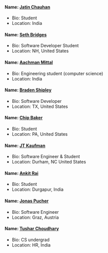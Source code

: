 <!---#### Name: []()
- Bio:
- Location:--->


#### Name: [Jatin Chauhan](https://github.com/mrjatinchauhan)

- Bio: Student
- Location: India

#### Name: [Seth Bridges](https://github.com/s-bridges)

- Bio: Software Developer Student
- Location: NH, United States

#### Name: [Aachman Mittal](https://github.com/m-aachman)

- Bio: Engineering student (computer science)
- Location: India

#### Name: [Braden Shipley](https://github.com/bradenshipley)

- Bio: Software Developer 
- Location: TX, United States

#### Name: [Chip Baker](https://github.com/diab3t3s)

- Bio: Student
- Location: PA, United States

#### Name: [JT Kaufman](https://github.com/jtk-codes)

- Bio: Software Engineer & Student
- Location: Durham, NC United States

#### Name: [Ankit Rai](https://github.com/spaceySama)

- Bio: Student 
- Location: Durgapur, India

#### Name: [Jonas Pucher](https://github.com/PucklaMotzer09)

- Bio: Software Engineer
- Location: Graz, Austria

#### Name: [Tushar Choudhary](https://github.com/swingcake)

- Bio: CS undergrad
- Location: HR, India

